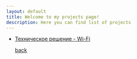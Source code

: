 ```yaml
---
layout: default
title: Welcome to my projects page!
description: Here you can find list of projects
---
```


* [Техническое решение - Wi-Fi](https://cloud.mail.ru/public/2eM8/quoTpCnr6) 





   [back](./)                                                
